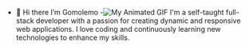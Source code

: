 - 👋 Hi there I’m Gomolemo
-![My Animated GIF](https://user-images.githubusercontent.com/18350557/176309783-0785949b-9127-417c-8b55-ab5a4333674e.gif)
I'm a self-taught full-stack developer with a passion for creating dynamic and responsive web applications.
I love coding and continuously learning new technologies to enhance my skills.
